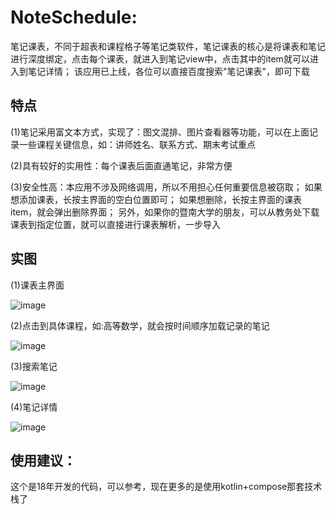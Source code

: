 # NoteSchedule: 
笔记课表，不同于超表和课程格子等笔记类软件，笔记课表的核心是将课表和笔记进行深度绑定，点击每个课表，就进入到笔记view中，点击其中的item就可以进入到笔记详情；
该应用已上线，各位可以直接百度搜索"笔记课表"，即可下载

## 特点
(1)笔记采用富文本方式，实现了：图文混排、图片查看器等功能，可以在上面记录一些课程关键信息，如：讲师姓名、联系方式、期末考试重点

(2)具有较好的实用性：每个课表后面直通笔记，非常方便  

(3)安全性高：本应用不涉及网络调用，所以不用担心任何重要信息被窃取；
如果想添加课表，长按主界面的空白位置即可；
如果想删除，长按主界面的课表item，就会弹出删除界面；
另外，如果你的暨南大学的朋友，可以从教务处下载课表到指定位置，就可以直接进行课表解析，一步导入

## 实图
(1)课表主界面

![image](https://github.com/Iamctb/NoteSchedule/assets/53284012/99bb45cd-146a-41ab-a468-1dd92dc42de7)

(2)点击到具体课程，如:高等数学，就会按时间顺序加载记录的笔记  

![image](https://github.com/Iamctb/NoteSchedule/assets/53284012/b05057f7-08fd-45b1-936d-a0b54112b987) 

(3)搜索笔记

![image](https://github.com/Iamctb/NoteSchedule/assets/53284012/34c2f517-8b46-4e08-a50f-79f62585d649) 

(4)笔记详情 

![image](https://github.com/Iamctb/NoteSchedule/assets/53284012/98fcec7e-84d0-4485-a15e-cdf36a0164ff)

## 使用建议：
这个是18年开发的代码，可以参考，现在更多的是使用kotlin+compose那套技术栈了
